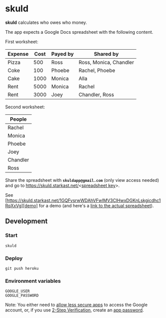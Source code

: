 # skuld

**skuld** calculates who owes who money.

The app expects a Google Docs spreadsheet with the following content.

First worksheet:

| Expense | Cost | Payed by | Shared by              |
|---------|------|----------|------------------------|
| Pizza   | 500  | Ross     | Ross, Monica, Chandler |
| Coke    | 100  | Phoebe   | Rachel, Phoebe         |
| Cake    | 1000 | Monica   | Alla                   |
| Rent    | 5000 | Monica   | Rachel                 |
| Rent    | 3000 | Joey     | Chandler, Ross         |

Second worksheet:

| People   |
|----------|
| Rachel   |
| Monica   |
| Phoebe   |
| Joey     |
| Chandler |
| Ross     |

Share the spreadsheet with **`skuldapp@gmail.com`** (only view access needed) and go to https://skuld.starkast.net/<[spreadsheet key]>.

See [https://skuld.starkast.net/1GQFvsrwWDAhVFwIMV3ClHwxDGKnLskgicdhc1RqXxVg][demo] for a demo (and here's a [link to the actual spreadsheet][demosheet]).

[spreadsheet key]: https://productforums.google.com/forum/#!topic/docs/Vx0rggpH9nQ
[demo]: https://skuld.starkast.net/1GQFvsrwWDAhVFwIMV3ClHwxDGKnLskgicdhc1RqXxVg
[demosheet]: https://docs.google.com/spreadsheets/d/1GQFvsrwWDAhVFwIMV3ClHwxDGKnLskgicdhc1RqXxVg/pubhtml

## Development

### Start

    skuld

### Deploy

    git push heroku

### Environment variables

    GOOGLE_USER
    GOOGLE_PASSWORD

Note: You either need to [allow less secure apps] to access the Google account, or, if you use [2-Step Verification], create an [app password].

[allow less secure apps]: https://support.google.com/accounts/answer/6010255
[2-Step Verification]: https://support.google.com/accounts/answer/180744?hl=en
[app password]: https://support.google.com/accounts/answer/185833?hl=en&topic=2784804&ctx=topic
